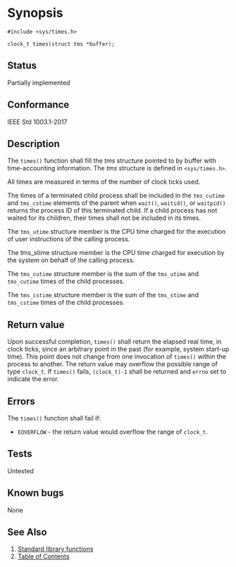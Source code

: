 # Synopsis 

`#include <sys/times.h>`</br>

`clock_t times(struct tms *buffer);`</br>


## Status

Partially implemented

## Conformance

IEEE Std 1003.1-2017

## Description



The `times()` function shall fill the _tms_ structure pointed to by buffer with time-accounting information. The _tms_ structure is defined in `<sys/times.h>`.

All times are measured in terms of the number of clock ticks used.

The times of a terminated child process shall be included in the `tms_cutime` and `tms_cstime` elements of the parent when `wait()`, `waitid()`, or `waitpid()` returns the process ID of this terminated child. If a child process has not waited for its children, their times shall not be included in its times.

The `tms_utime` structure member is the CPU time charged for the execution of user instructions of the calling process.

The tms_stime structure member is the CPU time charged for execution by the system on behalf of the calling process.

The `tms_cutime` structure member is the sum of the `tms_utime` and `tms_cutime` times of the child processes.

The `tms_cstime` structure member is the sum of the `tms_stime` and `tms_cstime` times of the child processes.



## Return value



Upon successful completion, `times()` shall return the elapsed real time, in clock ticks, since an arbitrary point in the past (for example, system start-up time). This point does not change from one invocation of `times()` within the process to another. The return value may overflow the possible range of type `clock_t`. If `times()` fails, `(clock_t)-1` shall be returned and `errno` set to indicate the error.



## Errors



The `times()` function shall fail if:

* `EOVERFLOW` - the return value would overflow the range of `clock_t`.



## Tests

Untested

## Known bugs

None

## See Also 

1. [Standard library functions](../README.md)
2. [Table of Contents](../../../README.md)
